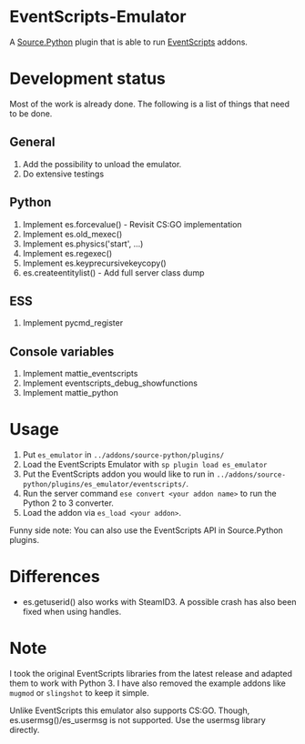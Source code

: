# EventScripts-Emulator
A [Source.Python](http://forums.sourcepython.com/) plugin that is able to run [EventScripts](http://forums.eventscripts.com/index.php) addons.

# Development status
Most of the work is already done. The following is a list of things that need to be done.

## General
1. Add the possibility to unload the emulator.
2. Do extensive testings

## Python
1. Implement es.forcevalue() - Revisit CS:GO implementation
2. Implement es.old_mexec()
3. Implement es.physics('start', ...)
4. Implement es.regexec()
5. Implement es.keyprecursivekeycopy()
6. es.createentitylist() - Add full server class dump

## ESS
1. Implement pycmd_register

## Console variables
1. Implement mattie_eventscripts
2. Implement eventscripts_debug_showfunctions
3. Implement mattie_python

# Usage
1. Put ``es_emulator`` in ``../addons/source-python/plugins/``
2. Load the EventScripts Emulator with ``sp plugin load es_emulator``
3. Put the EventScripts addon you would like to run in ``../addons/source-python/plugins/es_emulator/eventscripts/``.
4. Run the server command ``ese convert <your addon name>`` to run the Python 2 to 3 converter.
5. Load the addon via ``es_load <your addon>``.

Funny side note: You can also use the EventScripts API in Source.Python plugins.

# Differences

* es.getuserid() also works with SteamID3. A possible crash has also been fixed when using handles.

# Note
I took the original EventScripts libraries from the latest release and adapted them to work with Python 3. I have also removed the example addons like ``mugmod`` or ``slingshot`` to keep it simple.

Unlike EventScripts this emulator also supports CS:GO. Though, es.usermsg()/es_usermsg is not supported. Use the usermsg library directly.
